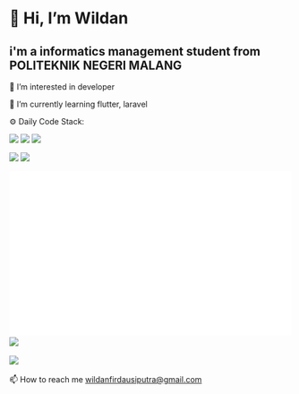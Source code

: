 # 👋 Hi, I’m Wildan 

## i'm a informatics management student from POLITEKNIK NEGERI MALANG
👀 I’m interested in developer

🌱 I’m currently learning flutter, laravel

⚙️ Daily Code Stack:

![](https://cdn.iconscout.com/icon/free/png-64/php-27-226042.png)
![](https://cdn.iconscout.com/icon/free/png-64/js-45-458325.png)
![](https://cdn.iconscout.com/icon/free/png-64/html-2752158-2284975.png)

![](https://cdn.iconscout.com/icon/free/png-64/flutter-2038877-1720090.png)
![](https://cdn.iconscout.com/icon/free/png-64/laravel-226015.png)

![](https://github.com/WildanFp/github-stats-1/blob/master/generated/languages.svg)
![](https://wakatime.com/share/@a83a5bdf-8db2-469c-b0aa-4263050bdff7/7ec2a45b-bc73-4755-a853-a132d18fd7b9.svg)


![](https://media.giphy.com/media/bcKwTeSFswIlVJebN8/giphy.gif)

📫 How to reach me wildanfirdausiputra@gmail.com
<!---
WildanFp/WildanFp is a ✨ special ✨ repository because its `README.md` (this file) appears on your GitHub profile.
You can click the Preview link to take a look at your changes.
--->



